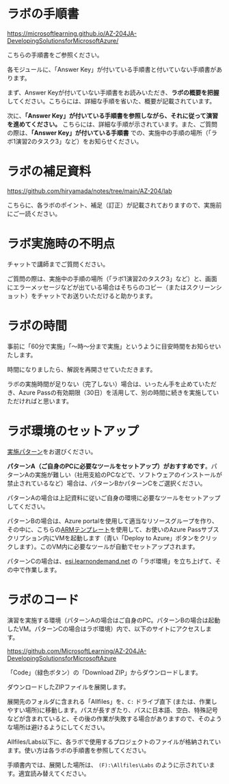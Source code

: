 # ラボの手順書

https://microsoftlearning.github.io/AZ-204JA-DevelopingSolutionsforMicrosoftAzure/

こちらの手順書をご参照ください。

各モジュールに、「Answer Key」が付いている手順書と付いていない手順書があります。

まず、Answer Keyが付いていない手順書をお読みいただき、**ラボの概要を把握**してください。こちらには、詳細な手順を省いた、概要が記載されています。

次に、**「Answer Key」が付いている手順書を参照しながら、それに従って演習を進めてください。** こちらには、詳細な手順が示されています。また、ご質問の際は、**「Answer Key」が付いている手順書** での、実施中の手順の場所（「ラボ1演習2のタスク3」など）をお知らせください。

# ラボの補足資料

https://github.com/hiryamada/notes/tree/main/AZ-204/lab

こちらに、各ラボのポイント、補足（訂正）が記載されておりますので、実施前にご一読ください。

# ラボ実施時の不明点

チャットで講師までご質問ください。

ご質問の際は、実施中の手順の場所（「ラボ1演習2のタスク3」など）と、画面にエラーメッセージなどが出ている場合はそちらのコピー（またはスクリーンショット）をチャットでお送りいただけると助かります。

# ラボの時間

事前に「60分で実施」「～時～分まで実施」というように目安時間をお知らせいたします。

時間になりましたら、解説を再開させていただきます。

ラボの実施時間が足りない（完了しない）場合は、いったん手を止めていただき、Azure Passの有効期限（30日）を活用して、別の時間に続きを実施していただければと思います。

# ラボ環境のセットアップ

[実施パターン](https://github.com/hiryamada/notes/blob/main/AZ-204/pdf/mod00/%E3%83%A9%E3%83%9C%E7%92%B0%E5%A2%83%E3%81%AE%E3%82%BB%E3%83%83%E3%83%88%E3%82%A2%E3%83%83%E3%83%97.pdf)をお選びください。

**パターンA（ご自身のPCに必要なツールをセットアップ）がおすすめです**。パターンAの実施が難しい（社用支給のPCなどで、ソフトウェアのインストールが禁止されているなど）場合は、パターンBかパターンCをご選択ください。

パターンAの場合は上記資料に従いご自身の環境に必要なツールをセットアップしてください。

パターンBの場合は、Azure portalを使用して適当なリソースグループを作り、その中に、こちらの[ARMテンプレート](https://github.com/hiryamada/labvm)を使用して、お使いのAzure Passサブスクリプション内にVMを起動します（青い「Deploy to Azure」ボタンをクリックします）。このVM内に必要なツールが自動でセットアップされます。

パターンCの場合は、[esi.learnondemand.net](https://esi.learnondemand.net/) の「ラボ環境」を立ち上げて、その中で作業します。

# ラボのコード

演習を実施する環境（パターンAの場合はご自身のPC。パターンBの場合は起動したVM。パターンCの場合はラボ環境）内で、以下のサイトにアクセスします。

https://github.com/MicrosoftLearning/AZ-204JA-DevelopingSolutionsforMicrosoftAzure

「Code」（緑色ボタン）の「Download ZIP」からダウンロードします。

ダウンロードしたZIPファイルを展開します。

展開先のフォルダに含まれる「Allfiles」を、`C:` ドライブ直下 (または、作業しやすい場所)に移動します。パスが長すぎたり、パスに日本語、空白、特殊記号などが含まれていると、その後の作業が失敗する場合がありますので、そのような場所は避けるようにしてください。

Allfiles/Labs以下に、各ラボで使用するプロジェクトのファイルが格納されています。使い方は各ラボの手順書を参照してください。

手順書内では、展開した場所は、 `(F):\Allfiles\Labs` のように示されています。適宜読み替えてください。

